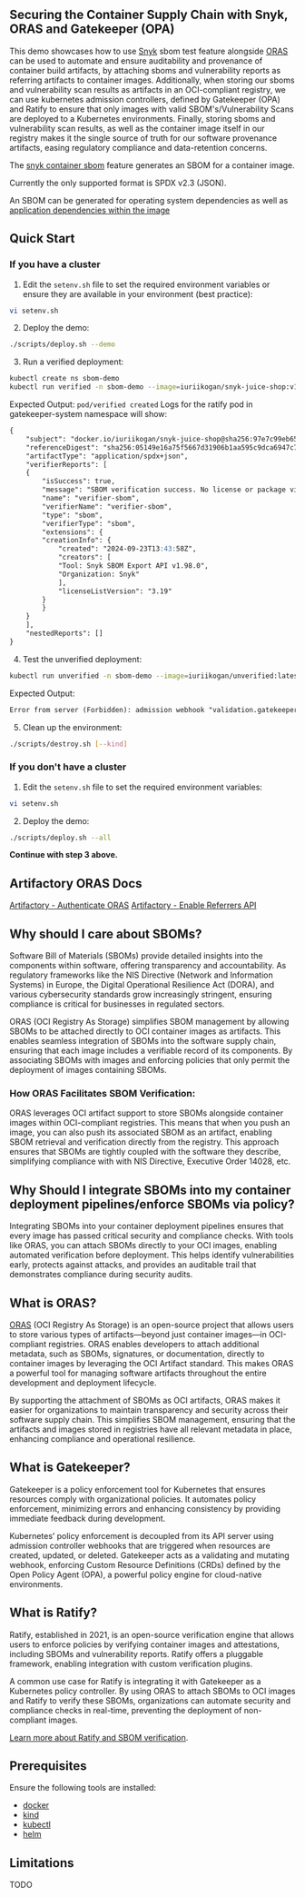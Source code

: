 ## Securing the Container Supply Chain with Snyk, ORAS and Gatekeeper (OPA)

This demo showcases how to use [Snyk](snyk.io) sbom test feature alongside [ORAS](oras.land) can be used to automate and ensure auditability and provenance of container build artifacts, by attaching sboms and vulnerability reports as referring artifacts to container images. Additionally, when storing our sboms and vulnerability scan results as artifacts in an OCI-compliant registry, we can use kubernetes admission controllers, defined by Gatekeeper (OPA) and Ratify to ensure that only images with valid SBOM's/Vulnerability Scans are deployed to a Kubernetes environments. Finally, storing sboms and vulnerability scan results, as well as the container image itself in our registry makes it the single source of truth for our software provenance artifacts, easing regulatory compliance and data-retention concerns.

The [snyk container sbom](https://docs.snyk.io/snyk-cli/commands/container-sbom) feature generates an SBOM for a container image.

Currently the only supported format is SPDX v2.3 (JSON).

An SBOM can be generated for operating system dependencies as well as [application dependencies within the image](https://docs.snyk.io/scan-with-snyk/snyk-container/use-snyk-container/detect-application-vulnerabilities-in-container-images)

## Quick Start

### If you have a cluster

1. Edit the `setenv.sh` file to set the required environment variables or ensure they are available in your environment (best practice):

```bash
vi setenv.sh
```

2. Deploy the demo:

```bash
./scripts/deploy.sh --demo
```

3. Run a verified deployment:

```bash
kubectl create ns sbom-demo
kubectl run verified -n sbom-demo --image=iuriikogan/snyk-juice-shop:v1.0.2
```

Expected Output: `pod/verified created`
Logs for the ratify pod in gatekeeper-system namespace will show:
```markdown
{
    "subject": "docker.io/iuriikogan/snyk-juice-shop@sha256:97e7c99eb657bcc631232b747ff7904b2fea40b7301b7c4658e62f6ec6a82dfd",
    "referenceDigest": "sha256:05149e16a75f5667d31906b1aa595c9dca6947c79a3de904292b513cbc6ea400",
    "artifactType": "application/spdx+json",
    "verifierReports": [
    {
        "isSuccess": true,
        "message": "SBOM verification success. No license or package violation found.",
        "name": "verifier-sbom",
        "verifierName": "verifier-sbom",
        "type": "sbom",
        "verifierType": "sbom",
        "extensions": {
        "creationInfo": {
            "created": "2024-09-23T13:43:58Z",
            "creators": [
            "Tool: Snyk SBOM Export API v1.98.0",
            "Organization: Snyk"
            ],
            "licenseListVersion": "3.19"
        }
        }
    }
    ],
    "nestedReports": []
}
```

4. Test the unverified deployment:

```bash
kubectl run unverified -n sbom-demo --image=iuriikogan/unverified:latest
```

Expected Output:

```Markdown
Error from server (Forbidden): admission webhook "validation.gatekeeper.sh" denied the request: [ratify-constraint] Subject failed verification: docker.io/iuriikogan/unverified@sha256:97396efd3dc2971804148d21cc6a3d532cfd3212c25c10d76664eb8fc56f2878`
```

5. Clean up the environment:
```bash
./scripts/destroy.sh [--kind]
```

### If you don't have a cluster

1. Edit the `setenv.sh` file to set the required environment variables:

```bash
vi setenv.sh
```

2. Deploy the demo:

```bash
./scripts/deploy.sh --all
```

**Continue with step 3 above.**

## Artifactory ORAS Docs

[Artifactory - Authenticate ORAS](https://jfrog.com/help/r/jfrog-artifactory-documentation/configure-oras-to-work-with-artifactory)
[Artifactory - Enable Referrers API](https://jfrog.com/help/r/jfrog-artifactory-documentation/use-referrers-rest-api-to-discover-oci-references)

## Why should I care about SBOMs?

Software Bill of Materials (SBOMs) provide detailed insights into the components within software, offering transparency and accountability. As regulatory frameworks like the NIS Directive (Network and Information Systems) in Europe, the Digital Operational Resilience Act (DORA), and various cybersecurity standards grow increasingly stringent, ensuring compliance is critical for businesses in regulated sectors.

ORAS (OCI Registry As Storage) simplifies SBOM management by allowing SBOMs to be attached directly to OCI container images as artifacts. This enables seamless integration of SBOMs into the software supply chain, ensuring that each image includes a verifiable record of its components. By associating SBOMs with images and enforcing policies that only permit the deployment of images containing SBOMs.

### How ORAS Facilitates SBOM Verification:
ORAS leverages OCI artifact support to store SBOMs alongside container images within OCI-compliant registries. This means that when you push an image, you can also push its associated SBOM as an artifact, enabling SBOM retrieval and verification directly from the registry. This approach ensures that SBOMs are tightly coupled with the software they describe, simplifying compliance with with NIS Directive, Executive Order 14028, etc.
 
## Why Should I integrate SBOMs into my container deployment pipelines/enforce SBOMs via policy?

Integrating SBOMs into your container deployment pipelines ensures that every image has passed critical security and compliance checks. With tools like ORAS, you can attach SBOMs directly to your OCI images, enabling automated verification before deployment. This helps identify vulnerabilities early, protects against attacks, and provides an auditable trail that demonstrates compliance during security audits.

## What is ORAS?

[ORAS](https://oras.land) (OCI Registry As Storage) is an open-source project that allows users to store various types of artifacts—beyond just container images—in OCI-compliant registries. ORAS enables developers to attach additional metadata, such as SBOMs, signatures, or documentation, directly to container images by leveraging the OCI Artifact standard. This makes ORAS a powerful tool for managing software artifacts throughout the entire development and deployment lifecycle.

By supporting the attachment of SBOMs as OCI artifacts, ORAS makes it easier for organizations to maintain transparency and security across their software supply chain. This simplifies SBOM management, ensuring that the artifacts and images stored in registries have all relevant metadata in place, enhancing compliance and operational resilience.

## What is Gatekeeper?

Gatekeeper is a policy enforcement tool for Kubernetes that ensures resources comply with organizational policies. It automates policy enforcement, minimizing errors and enhancing consistency by providing immediate feedback during development.

Kubernetes’ policy enforcement is decoupled from its API server using admission controller webhooks that are triggered when resources are created, updated, or deleted. Gatekeeper acts as a validating and mutating webhook, enforcing Custom Resource Definitions (CRDs) defined by the Open Policy Agent (OPA), a powerful policy engine for cloud-native environments.

## What is Ratify?

Ratify, established in 2021, is an open-source verification engine that allows users to enforce policies by verifying container images and attestations, including SBOMs and vulnerability reports. Ratify offers a pluggable framework, enabling integration with custom verification plugins.

A common use case for Ratify is integrating it with Gatekeeper as a Kubernetes policy controller. By using ORAS to attach SBOMs to OCI images and Ratify to verify these SBOMs, organizations can automate security and compliance checks in real-time, preventing the deployment of non-compliant images.

[Learn more about Ratify and SBOM verification](https://ratify.dev/docs/plugins/verifier/sbom#sbom-with-license-and-package-validation).

## Prerequisites

Ensure the following tools are installed:

- [docker](https://docs.docker.com/engine/install/)
- [kind](https://kind.sigs.k8s.io/docs/user/quick-start/)
- [kubectl](https://kubernetes.io/docs/tasks/tools/install-kubectl/)
- [helm](https://helm.sh/docs/intro/install/)
  
## Limitations

TODO
